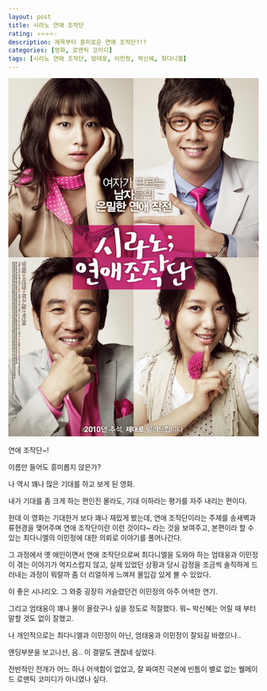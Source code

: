 ```yaml
---
layout: post
title: 시라노 연애 조작단
rating: ⭐️⭐️⭐️⭐️☆
description: 제목부터 흥미로운 연애 조작단?!?
categories: [영화, 로맨틱 코미디]
tags: [시라노 연애 조작단, 엄태웅, 이민정, 박신혜, 최다니엘]
---
```


![시라노 연애 조작단](../../img/2010/cyrano.jpg)

연애 조작단~!

이름만 들어도 흥미롭지 않은가?

나 역시 꽤나 많은 기대를 하고 보게 된 영화. 

내가 기대를 좀 크게 하는 편인진 몰라도, 기대 이하라는 평가를 자주 내리는 편이다.


헌데 이 영화는 기대한거 보다 꽤나 재밌게 봤는데, 연애 조작단이라는 주제를 송새벽과 류현경을 맺어주며 연애 조작단이란 이런 것이다~ 라는 것을 보여주고,  본편이라 할 수 있는 최다니엘의 이민정에 대한 의뢰로 이야기를 풀어나간다.



그 과정에서 옛 애인이면서 연애 조작단으로써 최다니엘을 도와야 하는 엄태웅과 이민정이 겪는 이야기가 억지스럽지 않고, 실제 있었던 상황과 당시 감정을 조금씩 솔직하게 드러내는 과정이 뭐랄까 좀 더 리얼하게 느껴져 몰입감 있게 볼 수 있었다.

이 좋은 시나리오. 그 와중 굉장히 거슬렸던건 이민정의 아주 어색한 연기.

그리고 엄태웅이 꽤나 물이 올랐구나 싶을 정도로 적절했다. 뭐~ 박신혜는 어릴 때 부터 말할 것도 없이 잘했고.



나 개인적으로는 최다니엘과 이민정이 아닌, 엄태웅과 이민정이 잘되길 바랬으나..

엔딩부분을 보고나선, 음.. 이 결말도 괜찮네 싶었다.


전반적인 전개가 어느 하나 어색함이 없었고, 잘 짜여진 극본에 빈틈이 별로 없는 웰메이드 로맨틱 코미디가 아니였나 싶다.
